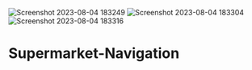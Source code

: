 ![Screenshot 2023-08-04 183249](https://github.com/sayalijadhao19/Supermarket-Navigation/assets/100017823/e6b5faff-bdf6-4e95-935c-645efd762904)
![Screenshot 2023-08-04 183304](https://github.com/sayalijadhao19/Supermarket-Navigation/assets/100017823/8aae4dda-b56e-4f8b-8b96-7a45574071a6)
![Screenshot 2023-08-04 183316](https://github.com/sayalijadhao19/Supermarket-Navigation/assets/100017823/f8e89782-9483-4481-8ae1-b497407fba87)


# Supermarket-Navigation
